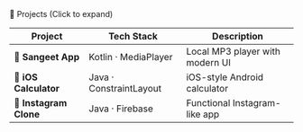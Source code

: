 
  <summary>🚀 Projects (Click to expand)</summary>

| Project | Tech Stack | Description |
|--------|------------|-------------|
| 🎵 **Sangeet App** | Kotlin · MediaPlayer | Local MP3 player with modern UI |
| 🔢 **iOS Calculator** | Java · ConstraintLayout | iOS-style Android calculator |
| 📸 **Instagram Clone** | Java · Firebase | Functional Instagram-like app |
</details>
